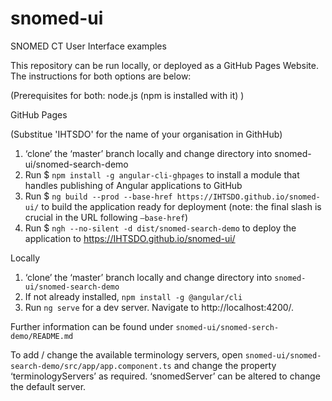 # snomed-ui
SNOMED CT User Interface examples

This repository can be run locally, or deployed as a GitHub Pages Website.  The instructions for both options are below:

(Prerequisites for both: node.js (npm is installed with it) )

GitHub Pages

(Substitue 'IHTSDO' for the name of your organisation in GithHub)

1.	‘clone’ the ‘master’ branch locally and change directory into snomed-ui/snomed-search-demo
2.	Run $ `npm install -g angular-cli-ghpages` to install a module that handles publishing of Angular applications to GitHub
3.	Run $ `ng build --prod --base-href https://IHTSDO.github.io/snomed-ui/` to build the application ready for deployment (note: the final slash is crucial in the URL following `–base-href`)
4.	Run $ `ngh --no-silent -d dist/snomed-search-demo` to deploy the application to https://IHTSDO.github.io/snomed-ui/

Locally

1.	‘clone’ the ‘master’ branch locally and change directory into `snomed-ui/snomed-search-demo`
2.	If not already installed, `npm install -g @angular/cli`
3.	Run `ng serve` for a dev server. Navigate to http://localhost:4200/.

Further information can be found under `snomed-ui/snomed-serch-demo/README.md`

To add / change the available terminology servers, open `snomed-ui/snomed-search-demo/src/app/app.component.ts` and 
change the property ‘terminologyServers’ as required.  ‘snomedServer’ can be altered to change the default server.

